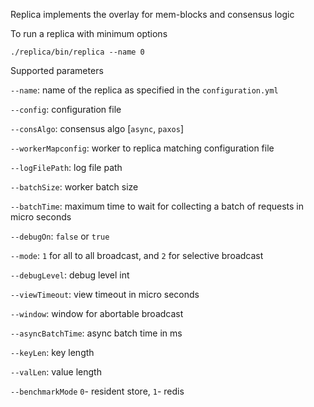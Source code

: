 Replica implements the overlay for mem-blocks and consensus logic

To run a replica with minimum options

```./replica/bin/replica --name 0```

Supported parameters

```--name```: name of the replica as specified in the ```configuration.yml```

```--config```: configuration file

```--consAlgo```: consensus algo [```async```, ```paxos```]

```--workerMapconfig```: worker to replica matching configuration file 

```--logFilePath```: log file path 

```--batchSize```: worker batch size 

```--batchTime```: maximum time to wait for collecting a batch of requests in micro seconds 

```--debugOn```: ```false``` or ```true```

```--mode```: ```1``` for all to all broadcast, and ```2``` for selective broadcast 

```--debugLevel```: debug level int 

```--viewTimeout```: view timeout in micro seconds 

```--window```: window for abortable broadcast 

```--asyncBatchTime```: async batch time in ms 

```--keyLen```: key length 

```--valLen```: value length 

```--benchmarkMode``` ```0```- resident store, ```1```- redis 